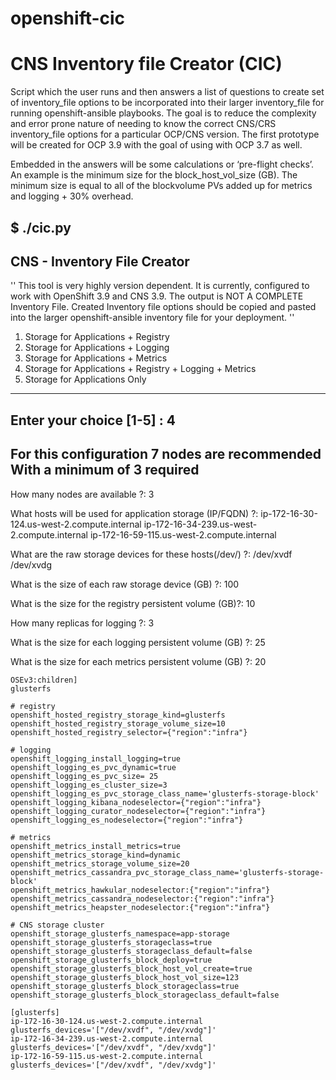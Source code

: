 # openshift-cic

# CNS Inventory file Creator (CIC)

Script which the user runs and then answers a list of questions to create set of inventory_file options to be incorporated into their larger inventory_file for running openshift-ansible playbooks. The goal is to reduce the complexity and error prone nature of needing to know the correct CNS/CRS inventory_file options for a particular OCP/CNS version. The first prototype will be created for OCP 3.9 with the goal of using with OCP 3.7 as well. 

Embedded in the answers will be some calculations or ‘pre-flight checks’. An example is the minimum size for the block_host_vol_size (GB). The minimum size is equal to all of the blockvolume PVs added up for metrics and logging + 30% overhead.

$ ./cic.py 
------------------------------------------------------------
   CNS - Inventory File Creator
------------------------------------------------------------
'' 
This tool is very highly version dependent. It is currently,
configured to work with OpenShift 3.9 and CNS 3.9.
The output is NOT A COMPLETE Inventory File.
Created Inventory file options should be copied and pasted into
the larger openshift-ansible inventory file for your deployment.
 ''
1. Storage for Applications + Registry 
2. Storage for Applications + Logging
3. Storage for Applications + Metrics 
4. Storage for Applications + Registry + Logging + Metrics
5. Storage for Applications Only
------------------------------------------------------------

Enter your choice [1-5] : 4
------------------------------------------------------------
For this configuration 7 nodes are recommended
With a minimum of 3 required 
------------------------------------------------------------
How many nodes are available ?:  3

What hosts will be used for application storage (IP/FQDN) ?: ip-172-16-30-124.us-west-2.compute.internal ip-172-16-34-239.us-west-2.compute.internal ip-172-16-59-115.us-west-2.compute.internal

What are the raw storage devices for these hosts(/dev/<device>) ?: /dev/xvdf /dev/xvdg

What is the size of each raw storage device (GB) ?: 100

What is the size for the registry persistent volume (GB)?: 10

How many replicas for logging ?: 3

What is the size for each logging persistent volume (GB) ?: 25

What is the size for each metrics persistent volume (GB) ?: 20

```
OSEv3:children]
glusterfs
   
# registry
openshift_hosted_registry_storage_kind=glusterfs
openshift_hosted_registry_storage_volume_size=10
openshift_hosted_registry_selector={"region":"infra"}
   
# logging
openshift_logging_install_logging=true
openshift_logging_es_pvc_dynamic=true 
openshift_logging_es_pvc_size= 25
openshift_logging_es_cluster_size=3
openshift_logging_es_pvc_storage_class_name='glusterfs-storage-block'
openshift_logging_kibana_nodeselector={"region":"infra"}
openshift_logging_curator_nodeselector={"region":"infra"}
openshift_logging_es_nodeselector={"region":"infra"}
  
# metrics
openshift_metrics_install_metrics=true 
openshift_metrics_storage_kind=dynamic
openshift_metrics_storage_volume_size=20
openshift_metrics_cassandra_pvc_storage_class_name='glusterfs-storage-block'
openshift_metrics_hawkular_nodeselector:{"region":"infra"}
openshift_metrics_cassandra_nodeselector:{"region":"infra"}
openshift_metrics_heapster_nodeselector:{"region":"infra"}
   
# CNS storage cluster
openshift_storage_glusterfs_namespace=app-storage
openshift_storage_glusterfs_storageclass=true
openshift_storage_glusterfs_storageclass_default=false
openshift_storage_glusterfs_block_deploy=true
openshift_storage_glusterfs_block_host_vol_create=true
openshift_storage_glusterfs_block_host_vol_size=123
openshift_storage_glusterfs_block_storageclass=true
openshift_storage_glusterfs_block_storageclass_default=false
   
[glusterfs]
ip-172-16-30-124.us-west-2.compute.internal glusterfs_devices='["/dev/xvdf", "/dev/xvdg"]'
ip-172-16-34-239.us-west-2.compute.internal glusterfs_devices='["/dev/xvdf", "/dev/xvdg"]'
ip-172-16-59-115.us-west-2.compute.internal glusterfs_devices='["/dev/xvdf", "/dev/xvdg"]'
```
